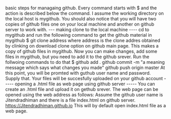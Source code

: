 basic steps for managaing github. Every command starts with $ and the action is described below the command. I assume the working directory on the local host is mygithub. You should also notice that you will have two copies of github files one on your local machine and another on github server to work with. 
--- making clone to the local machine ---- 
cd to mygithub and run the following command to get the github material in mygithub
$ git clone address 
where address is the clone addres obtained by clinking on download clone option on github main page.
This makes a copy of github files in mygithub.
Now you can make changes, add some files in mygithub, but you need to add it to the github srever. Run the follwoing commands to do that
$ github add .
github commit -m "a meaning message which says what changes you made"
github push origin master 
At this point, you will be promted with guthub user name and password. Supply that.
Your files will be succesfully uploaded on your github account
----- opening a .html file as web page using github server -----
You can create an .html file and upload it on gethub srever.
The web page can be opened using the web address as follows:
Assume the github user name is Jitendradhiman and there is a file index.html on github server.
https://Jitendradhiman.github.io
This will by default open index.html file as a web page.


